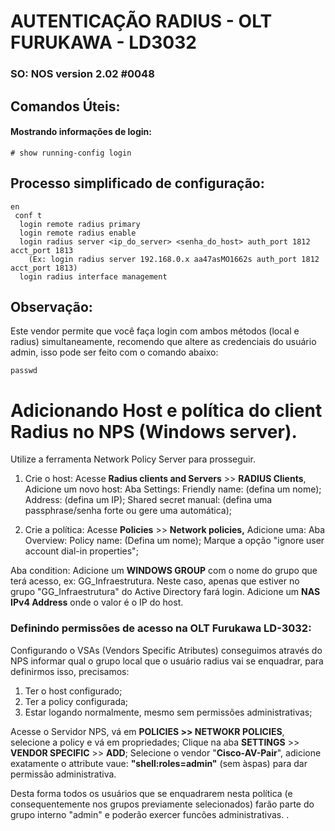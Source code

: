 # AUTENTICAÇÃO RADIUS - OLT FURUKAWA - LD3032 
### SO: NOS version 2.02 #0048

## Comandos Úteis:

#### Mostrando informações de login:
```# show running-config login```

## Processo simplificado de configuração:
```
en
 conf t
  login remote radius primary 
  login remote radius enable
  login radius server <ip_do_server> <senha_do_host> auth_port 1812 acct_port 1813 
    (Ex: login radius server 192.168.0.x aa47asMO1662s auth_port 1812 acct_port 1813)
  login radius interface management
```

## Observação:

Este vendor permite que você faça login com ambos métodos (local e radius) simultaneamente, recomendo que altere as credenciais do usuário admin, isso pode ser feito com o comando abaixo:

```passwd```



# Adicionando Host e política do client Radius no NPS (Windows server).

Utilize a ferramenta Network Policy Server para prosseguir.

1. Crie o host:
 Acesse **Radius clients and Servers** >> **RADIUS Clients**, Adicione um novo host:
 Aba Settings:
 Friendly name: (defina um nome);
 Address: (defina um IP);
 Shared secret manual: (defina uma passphrase/senha forte ou gere uma automática);

2. Crie a política:
 Acesse **Policies** >> **Network policies,** Adicione uma:
 Aba Overview:
 Policy name: (Defina um nome);
 Marque a opção "ignore user account dial-in properties";
	
Aba condition:
 Adicione um **WINDOWS GROUP** com o nome do grupo que terá acesso, ex: GG_Infraestrutura.
 Neste caso, apenas que estiver no grupo "GG_Infraestrutura" do Active Directory fará login.
 Adicione um **NAS IPv4 Address** onde o valor é o IP do host.

### Definindo permissões de acesso na OLT Furukawa LD-3032:

 Configurando o VSAs (Vendors Specific Atributes) conseguimos através do NPS informar qual o grupo local que o usuário radius vai se enquadrar, para definirmos isso, precisamos:

 1. Ter o host configurado;
 2. Ter a policy configurada;
 3. Estar logando normalmente, mesmo sem permissões administrativas;

 Acesse o Servidor NPS, vá em **POLICIES >> NETWOKR POLICIES**, selecione a policy e vá em propriedades;
 Clique na aba **SETTINGS** >> **VENDOR SPECIFIC** >> **ADD**;
 Selecione o vendor "**Cisco-AV-Pair**", adicione exatamente o attribute vaue: **"shell:roles=admin"** (sem àspas) para dar permissão administrativa.

Desta forma todos os usuários que se enquadrarem nesta política (e consequentemente nos grupos previamente selecionados) farão parte do grupo interno "admin" e poderão exercer funcões administrativas.
.
